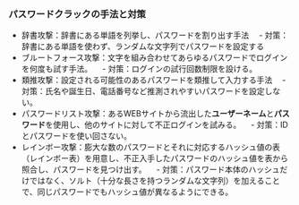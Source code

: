 ### パスワードクラックの手法と対策
- 辞書攻撃：辞書にある単語を列挙し、パスワードを割り出す手法
　- 対策：辞書にある単語を使わず、ランダムな文字列でパスワードを設定する 
- ブルートフォース攻撃：文字を組み合わせてあらゆるパスワードでログインを何度も試す手法。
　- 対策：ログインの試行回数制限を設ける。
- 類推攻撃：設定される可能性のあるパスワードを類推して入力する手法
　- 対策：氏名や誕生日、電話番号など推測されやすいパスワードを設定しない。 
- パスワードリスト攻撃：あるWEBサイトから流出した**ユーザーネーム**と**パスワード**を使用し、他のサイトに対して不正ログインを試みる。
　- 対策：IDとパスワードを使い回さない。
- レインボー攻撃：膨大な数のパスワードとそれに対応するハッシュ値の表（レインボー表）を用意し、不正入手したパスワードのハッシュ値を表から照合し、パスワードを見つけ出す。
　- 対策：パスワード本体のハッシュだけではなく、ソルト（十分な長さを持つランダムな文字列）を加えることで、同じパスワードでもハッシュ値が異なるようにできる。 